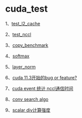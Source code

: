 # cuda_test

1、[test_l2_cache](./doc.md#test_l2_cache)

2、[test_nccl](./doc.md#test_nccl)

3、[copy_benchmark](./doc.md#test_copy_benchmark)

4、[softmax](./doc.md#test_softmax)

5、[layer_norm](./doc.md#test_layer_norm)

6、[cuda 11.3开始的bug or feature?](./doc.md#UncoalescedAccess)

7、[cuda event 统计 nccl通信时间](./doc.md#event统计nccl通信时间 )

8、[conv search algo](./doc.md#conv_algo_search)

9、[scalar div计算强度](./doc.md#div操作的代价)
